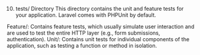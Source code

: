 10. tests/ Directory
This directory contains the unit and feature tests for your application. Laravel comes with PHPUnit by default.

Feature/: Contains feature tests, which usually simulate user interaction and are used to test the entire HTTP layer (e.g., form submissions, authentication).
Unit/: Contains unit tests for individual components of the application, such as testing a function or method in isolation.